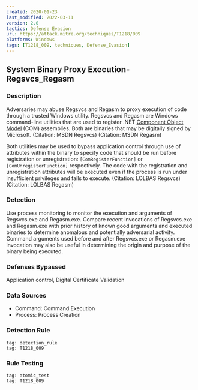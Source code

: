 ```yaml
---
created: 2020-01-23
last_modified: 2022-03-11
version: 2.0
tactics: Defense Evasion
url: https://attack.mitre.org/techniques/T1218/009
platforms: Windows
tags: [T1218_009, techniques, Defense_Evasion]
---
```


## System Binary Proxy Execution- Regsvcs_Regasm

### Description

Adversaries may abuse Regsvcs and Regasm to proxy execution of code through a trusted Windows utility. Regsvcs and Regasm are Windows command-line utilities that are used to register .NET [Component Object Model](https://attack.mitre.org/techniques/T1559/001) (COM) assemblies. Both are binaries that may be digitally signed by Microsoft. (Citation: MSDN Regsvcs) (Citation: MSDN Regasm)

Both utilities may be used to bypass application control through use of attributes within the binary to specify code that should be run before registration or unregistration: <code>[ComRegisterFunction]</code> or <code>[ComUnregisterFunction]</code> respectively. The code with the registration and unregistration attributes will be executed even if the process is run under insufficient privileges and fails to execute. (Citation: LOLBAS Regsvcs)(Citation: LOLBAS Regasm)

### Detection

Use process monitoring to monitor the execution and arguments of Regsvcs.exe and Regasm.exe. Compare recent invocations of Regsvcs.exe and Regasm.exe with prior history of known good arguments and executed binaries to determine anomalous and potentially adversarial activity. Command arguments used before and after Regsvcs.exe or Regasm.exe invocation may also be useful in determining the origin and purpose of the binary being executed.

### Defenses Bypassed

Application control, Digital Certificate Validation

### Data Sources

  - Command: Command Execution
  -  Process: Process Creation
### Detection Rule

```query
tag: detection_rule
tag: T1218_009
```

### Rule Testing

```query
tag: atomic_test
tag: T1218_009
```
